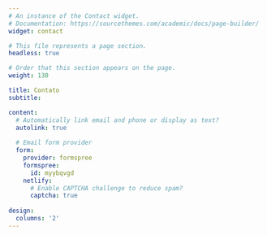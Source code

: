 ```yaml
---
# An instance of the Contact widget.
# Documentation: https://sourcethemes.com/academic/docs/page-builder/
widget: contact

# This file represents a page section.
headless: true

# Order that this section appears on the page.
weight: 130

title: Contato
subtitle:

content:
  # Automatically link email and phone or display as text?
  autolink: true
  
  # Email form provider
  form: 
    provider: formspree
    formspree: 
      id: myybqvgd
    netlify:
      # Enable CAPTCHA challenge to reduce spam?
      captcha: true
  
design:
  columns: '2'
---
```


